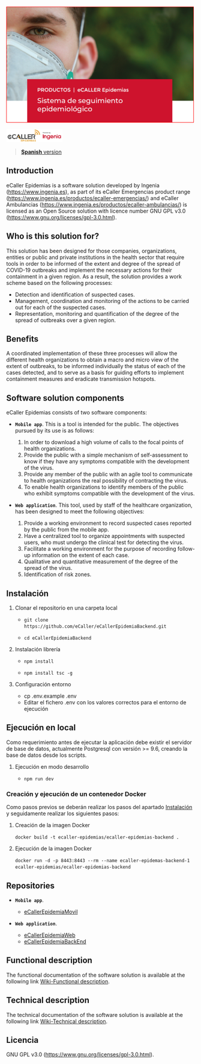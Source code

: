 ![cabecera_readme](/docs/img/cabecera_readme.png)

[![logo](/docs/img/logo.png)](https://www.ingenia.es)

> [**Spanish** version](https://github.com/eCaller/eCallerEpidemiaBackEnd/blob/master/README.md)

## Introduction

eCaller Epidemias is a software solution developed by Ingenia (https://www.ingenia.es), as part of its eCaller Emergencias product range (https://www.ingenia.es/productos/ecaller-emergencias/) and eCaller Ambulancias (https://www.ingenia.es/productos/ecaller-ambulancias/) is licensed as an Open Source solution with licence number GNU GPL v3.0 (https://www.gnu.org/licenses/gpl-3.0.html).

## Who is this solution for?

This solution has been designed for those companies, organizations, entities or public and private institutions in the health sector that require tools in order to be informed of the extent and degree of the spread of COVID-19 outbreaks and implement the necessary actions for their containment in a given region. As a result, the solution provides a work scheme based on the following processes:

* Detection and identification of suspected cases.
* Management, coordination and monitoring of the actions to be carried out for each of the suspected cases.
* Representation, monitoring and quantification of the degree of the spread of outbreaks over a given region.

## Benefits

A coordinated implementation of these three processes will allow the different health organizations to obtain a macro and micro view of the extent of outbreaks, to be informed individually the status of each of the cases detected, and to serve as a basis for guiding efforts to implement containment measures and eradicate transmission hotspots.

## Software solution components

eCaller Epidemias consists of two software components:

* **`Mobile app`**. This is a tool is intended for the public. The objectives pursued by its use is as follows:
    1. In order to download a high volume of calls to the focal points of health organizations.
    2. Provide the public with a simple mechanism of self-assessment to know if they have any symptoms compatible with the development of the virus.
    3. Provide any member of the public with an agile tool to communicate to health organizations the real possibility of contracting the virus.
    4. To enable health organizations to identify members of the public who exhibit symptoms compatible with the development of the virus.

* **`Web application`**. This tool, used by staff of the healthcare organization, has been designed to meet the following objectives:
    1. Provide a working environment to record suspected cases reported by the public from the mobile app.
    2. Have a centralized tool to organize appointments with suspected users, who must undergo the clinical test for detecting the virus.
    3. Facilitate a working environment for the purpose of recording follow-up information on the extent of each case.
    4. Qualitative and quantitative measurement of the degree of the spread of the virus.
    5. Identification of risk zones.

## Instalación
1. Clonar el repositorio en una carpeta local

    * `git clone  https://github.com/eCaller/eCallerEpidemiaBackend.git`
  
    * `cd eCallerEpidemiaBackend`
  
2. Instalación librería
    
    * `npm install`

    * `npm install tsc -g`
    
3. Configuración entorno

    * cp .env.example .env
    * Editar el fichero .env con los valores correctos para el entorno de ejecución

## Ejecución en local

Como requerimiento antes de ejecutar la aplicación debe existir el servidor de base de datos, actualmente Postgresql con versión >= 9.6, creando la base de datos desde los scripts. 

1. Ejecución en modo desarrollo

    * `npm run dev`
   
### Creación y ejecución de un contenedor Docker

Como pasos previos se deberán realizar los pasos del apartado [Instalación](README.md#Instalación) y seguidamente realizar los siguientes pasos:

1. Creación de la imagen Docker

    `docker build -t ecaller-epidemias/ecaller-epidemias-backend .`

2. Ejecución de la imagen Docker

    `docker run -d -p 8443:8443 --rm --name ecaller-epidemas-backend-1 ecaller-epidemias/ecaller-epidemias-backend`

## Repositories

* **`Mobile app`**.
    - [eCallerEpidemiaMovil](https://github.com/eCaller/eCallerEpidemiaMovil/)

* **`Web application`**.
    - [eCallerEpidemiaWeb](https://github.com/eCaller/eCallerEpidemiaWeb/)
    - [eCallerEpidemiaBackEnd](https://github.com/eCaller/eCallerEpidemiaBackEnd/)

## Functional description

The functional documentation of the software solution is available at the following link [Wiki-Functional description](https://github.com/eCaller/eCallerEpidemiaWeb/wiki/functional-description).

## Technical description

The technical documentation of the software solution is available at the following link [Wiki-Technical description](https://github.com/eCaller/eCallerEpidemiaWeb/wiki/technical-description).

## Licencia

GNU GPL v3.0 (https://www.gnu.org/licenses/gpl-3.0.html).
